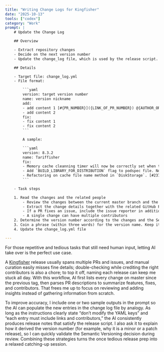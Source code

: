 ```yaml
---
title: "Writing Change Logs for Kingfisher"
date: "2025-10-13"
tools: ["codex"]
category: "Work"
prompt: |
    # Update the Change Log

    ## Overview

    - Extract repository changes
    - Decide on the next version number
    - Update the change_log file, which is used by the release script.

    ## Details

    - Target file: change_log.yml
    - File format:

        ```yaml
        version: target version number
        name: version nickname
        add:
        - add content 1 [#{PR_NUMBER}]({LINK_OF_PR_NUMBER}) @{AUTHOR_OR_REPORTER_NAME}
        - add content 2
        fix:
        - fix content 1
        - fix content 2
        ```

        A sample:

        ```yaml
        version: 8.3.2
        name: Tariffisher
        fix:
        - Memory cache cleanning timer will now be correctly set when the cache configuration is set. [#2376](https://github.com/onevcat/Kingfisher/issues/2376) @erincolkan
        - Add `BUILD_LIBRARY_FOR_DISTRIBUTION` flag to podspec file. Now CocoaPods build can produce stabible module. [#2372](https://github.com/onevcat/Kingfisher/issues/2372) @gquattromani
        - Refactoring on cache file name method in `DiskStorage`. [#2374](https://github.com/onevcat/Kingfisher/issues/2374) @NeoSelf1
        ```

    - Task steps

    1. Read the changes and the related people
        - Review the changes between the current master branch and the previous tag (release)
        - Extract the change details together with the related GitHub PR/Issue and the contributors
        - If a PR fixes an issue, include the issue reporter in addition to the PR author
        - A single change can have multiple contributors
    2. Determine the version number according to the changes and the Semantic Versioning rules
    3. Coin a phrase (within three words) for the version name. Keep it fun and tied to the core change
    4. Update the change_log.yml file

---
```


For those repetitive and tedious tasks that still need human input, letting AI take over is the perfect use case.

A [Kingfisher](https://github.com/onevcat/Kingfisher) release usually spans multiple PRs and issues, and manual curation easily misses fine details; double-checking while crediting the right contributors is also a chore; to top it off, naming each release can keep me stuck all day. With this workflow, AI first lists every change on master since the previous tag, then parses PR descriptions to summarize features, fixes, and contributors. That frees me up to focus on reviewing and adding insights instead of gathering information from scratch.

To improve accuracy, I include one or two sample outputs in the prompt so the AI can populate the new entries in the change log file by analogy. As long as the instructions clearly state “don’t modify the YAML keys” and “each entry must include links and contributors,” the AI consistently produces release notes that satisfy the release script. I also ask it to explain how it derived the version number (for example, why it is a minor or a patch release), so I can quickly validate the Semantic Versioning decision during review. Combining these strategies turns the once tedious release prep into a relaxed catching-up session.

